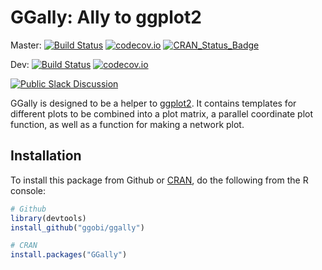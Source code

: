 # GGally: Ally to ggplot2

Master: [![Build Status](https://travis-ci.org/ggobi/ggally.png?branch=master)](https://travis-ci.org/ggobi/ggally) [![codecov.io](https://codecov.io/github/ggobi/ggally/coverage.svg?branch=master)](https://codecov.io/github/ggobi/ggally?branch=master) [![CRAN_Status_Badge](http://www.r-pkg.org/badges/version/GGally)](http://cran.r-project.org/package=GGally)




Dev: [![Build Status](https://travis-ci.org/ggobi/ggally.png?branch=dev)](https://travis-ci.org/ggobi/ggally) [![codecov.io](https://codecov.io/github/ggobi/ggally/coverage.svg?branch=dev)](https://codecov.io/github/ggobi/ggally?branch=dev)

[![Public Slack Discussion](https://graphql-slack.herokuapp.com/badge.svg)](https://graphql-slack.herokuapp.com/)



GGally is designed to be a helper to [ggplot2](http://docs.ggplot2.org/current/). It contains templates for different plots to be combined into a plot matrix, a parallel coordinate plot function, as well as a function for making a network plot.

## Installation

To install this package from Github or [CRAN](http://cran.r-project.org/web/packages/GGally/index.html), do the following from the R console:

```r
# Github
library(devtools)
install_github("ggobi/ggally")

# CRAN
install.packages("GGally")
```
